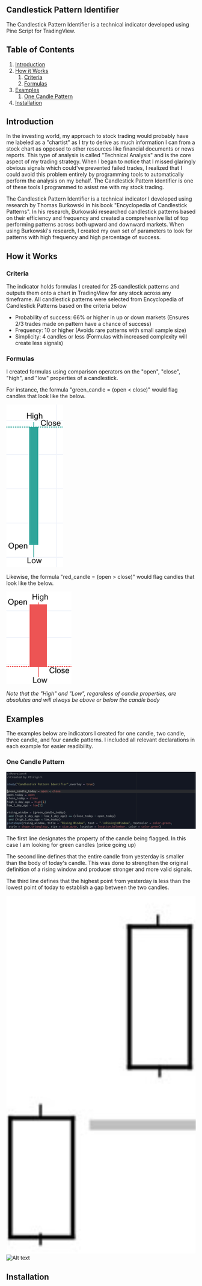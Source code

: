 ## Candlestick Pattern Identifier 

The Candlestick Pattern Identifier is a technical indicator developed using Pine Script for TradingView. 

## Table of Contents
 
1. [Introduction](#introduction)
2. [How it Works](#how-it-works)
    1. [Criteria](#criteria)
    2. [Formulas](#formulas)
3. [Examples](#examples)
    1. [One Candle Pattern](#One-Candle-Pattern)
4. [Installation](#installation)

## Introduction 

In the investing world, my approach to stock trading would probably have me labeled as a "chartist" as I try to derive as much information I can from a 
stock chart as opposed to other resources like financial documents or news reports. This type of analysis is called "Technical Analysis" and is the core
aspect of my trading strategy. When I began to notice that I missed glaringly obvious signals which could've prevented failed trades, I realized that I 
could avoid this problem entirely by programming tools to automatically perform the analysis on my behalf. The Candlestick Pattern Identifier is 
one of these tools I programmed to asisst me with my stock trading. 

The Candlestick Pattern Identifier is a technical indicator I developed using research by Thomas Burkowski in his book "Encyclopedia of Candlestick Patterns".
In his research, Burkowski researched candlestick patterns based on their efficiency and frequency and created a comprehesnive list of top performing patterns 
across both upward and downward markets. When using Burkowski's research, I created my own set of parameters to look for patterns with high frequency and high percentage of success. 

## How it Works 

### Criteria 

The indicator holds formulas I created for 25 candlestick patterns and outputs them onto a chart in TradingView for any stock across any timeframe.
All candlestick patterns were selected from Encyclopedia of Candlestick Patterns based on the criteria below 

- Probability of success: 66% or higher in up or down markets (Ensures 2/3 trades made on pattern have a chance of success)
- Frequency: 10 or higher (Avoids rare patterns with small sample size)
- Simplicity: 4 candles or less (Formulas with increased complexity will create less signals)

### Formulas

I created formulas using comparison operators on the "open", "close", "high", and "low" properties of a candlestick. 

For instance, the formula "green_candle = (open < close)" would flag candles that look like the below. 

![Alt text](/images/greencandle.png) 

Likewise, the formula "red_candle = (open > close)" would flag candles that look like the below. 

![Alt text](/images/redcandle.png)

*Note that the "High" and "Low", regardless of candle properties, are absolutes and will always be above or below the candle body*

## Examples 

The examples below are indicators I created for one candle, two candle, three candle, and four candle patterns. I included all relevant declarations 
in each example for easier readibility.  

### One Candle Pattern  

![Alt text](/images/RisingWindowCode.png) 

The first line designates the property of the candle being flagged. In this case I am looking for green candles (price going up) 

The second line defines that the entire candle from yesterday is smaller than the body of today's candle. This was done to strengthen the original 
definition of a rising window and producer stronger and more valid signals. 

The third line defines that the highest point from yesterday is less than the lowest point of today to establish a gap between the two candles.  

![Alt text](/images/RisingWindowExample.png) 
![Alt text](/images/RisingWindowTR.pnn) 

## Installation 
